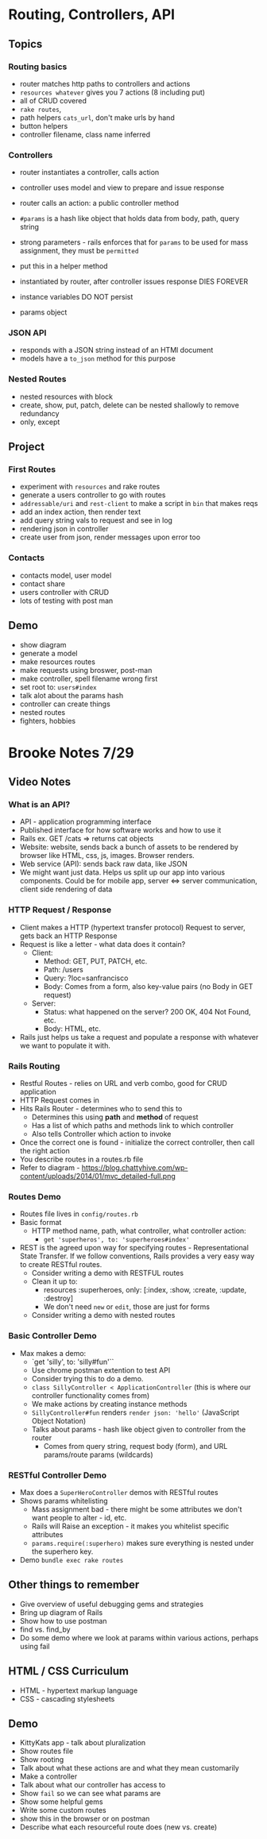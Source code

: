 # Routing, Controllers, API
## Topics
### Routing basics
* router matches http paths to controllers and actions
* `resources whatever` gives you 7 actions (8 including put)
* all of CRUD covered
* `rake routes`,
* path helpers `cats_url`, don't make urls by hand
* button helpers
* controller filename, class name inferred

### Controllers
* router instantiates a controller, calls action
* controller uses model and view to prepare and issue response
* router calls an action: a public controller method

* `#params` is a hash like object that holds data from body, path, query string
* strong parameters - rails enforces that for `params` to be used for mass
  assignment, they must be `permitted`
* put this in a helper method
* instantiated by router, after controller issues response DIES FOREVER
* instance variables DO NOT persist
* params object

### JSON API
* responds with a JSON string instead of an HTMl document
* models have a `to_json` method for this purpose

### Nested Routes
* nested resources with block
* create, show, put, patch, delete can be nested shallowly to remove redundancy
* only, except

## Project
### First Routes
* experiment with `resources` and rake routes
* generate a users controller to go with routes
* `addressable/uri` and `rest-client` to make a script in `bin` that makes reqs
* add an index action, then render text
* add query string vals to request and see in log
* rendering json in controller
* create user from json, render messages upon error too

### Contacts
* contacts model, user model
* contact share
* users controller with CRUD
* lots of testing with post man

## Demo
* show diagram
* generate a model
* make  resources routes
* make requests using broswer, post-man
* make controller, spell filename wrong first
* set root to: `users#index`
* talk alot about the params hash
* controller can create things
* nested routes
* fighters, hobbies

# Brooke Notes 7/29

## Video Notes

### What is an API?
* API - application programming interface
* Published interface for how software works and how to use it
* Rails ex. GET /cats => returns cat objects
* Website: website, sends back a bunch of assets to be rendered by browser like HTML, css, js, images. Browser renders.
* Web service (API): sends back raw data, like JSON
* We might want just data. Helps us split up our app into various components. Could be for mobile app, server <=> server communication, client side rendering of data

### HTTP Request / Response

* Client makes a HTTP (hypertext transfer protocol) Request to server, gets back an HTTP Response
* Request is like a letter - what data does it contain?
  * Client:
    * Method: GET, PUT, PATCH, etc.
    * Path: /users
    * Query: ?loc=sanfrancisco
    * Body: Comes from a form, also key-value pairs (no Body in GET request)
  * Server:
    * Status: what happened on the server? 200 OK, 404 Not Found, etc.
    * Body: HTML, etc.
* Rails just helps us take a request and populate a response with whatever we want to populate it with.

### Rails Routing

* Restful Routes - relies on URL and verb combo, good for CRUD application
* HTTP Request comes in
* Hits Rails Router - determines who to send this to
  * Determines this using **path** and **method** of request
  * Has a list of which paths and methods link to which controller
  * Also tells Controller which action to invoke
* Once the correct one is found - initialize the correct controller, then call the right action
* You describe routes in a routes.rb file
* Refer to diagram - https://blog.chattyhive.com/wp-content/uploads/2014/01/mvc_detailed-full.png

### Routes Demo
* Routes file lives in `config/routes.rb`
* Basic format
  * HTTP method name, path, what controller, what controller action:
    * `get 'superheros', to: 'superheroes#index'`
* REST is the agreed upon way for specifying routes - Representational State Transfer. If we follow conventions, Rails provides a very easy way to create RESTful routes.
  * Consider writing a demo with RESTFUL routes
  * Clean it up to:
    * resources :superheroes, only: [:index, :show, :create, :update, :destroy]
    * We don't need `new` or `edit`, those are just for forms
  * Consider writing a demo with nested routes

### Basic Controller Demo

* Max makes a demo:
  * `get 'silly', to: 'silly#fun'``
  * Use chrome postman extention to test API
  * Consider trying this to do a demo.
  * `class SillyController < ApplicationController` (this is where our controller functionality comes from)
  * We make actions by creating instance methods
  * `SillyController#fun` renders `render json: 'hello'` (JavaScript Object Notation)
  * Talks about params - hash like object given to controller from the router
    * Comes from query string, request body (form), and URL params/route params (wildcards)

### RESTful Controller Demo

  * Max does a `SuperHeroController` demos with RESTful routes
  * Shows params whitelisting
    * Mass assignment bad - there might be some attributes we don't want people to alter - id, etc.
    * Rails will Raise an exception - it makes you whitelist specific attributes
    * `params.require(:superhero)` makes sure everything is nested under the superhero key.
  * Demo `bundle exec rake routes`

## Other things to remember

* Give overview of useful debugging gems and strategies
* Bring up diagram of Rails
* Show how to use postman
* find vs. find_by
* Do some demo where we look at params within various actions, perhaps using fail

## HTML / CSS Curriculum

* HTML - hypertext markup language
* CSS - cascading stylesheets

## Demo

* KittyKats app - talk about pluralization
* Show routes file
* Show rooting
* Talk about what these actions are and what they mean customarily
* Make a controller
* Talk about what our controller has access to
* Show `fail` so we can see what params are
* Show some helpful gems
* Write some custom routes
* show this in the browser or on postman
* Describe what each resourceful route does (new vs. create)
